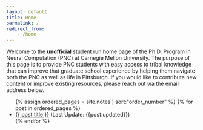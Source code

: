 ```yaml
---
layout: default
title: Home
permalink: /
redirect_from:
    - /home
---
```

Welcome to the **unofficial** student run home page of the Ph.D. Program in Neural Computation (PNC) at Carnegie Mellon University. The purpose of this page is to provide PNC students with easy access to tribal knowledge that can improve that graduate school experience by helping them navigate both the PNC as well as life in Pittsburgh. If you would like to contribute new content or improve existing resources, please reach out via the email address below. 

<div class="notes">
<ul>
  {% assign ordered_pages = site.notes | sort:"order_number" %}
  {% for post in ordered_pages %}
    <article class="post">
      <li><a href="{{ site.baseurl }}{{ post.url }}">{{ post.title }}</a> (Last Update: {{post.updated}})</li>
    </article>
  {% endfor %}
</ul>
</div>